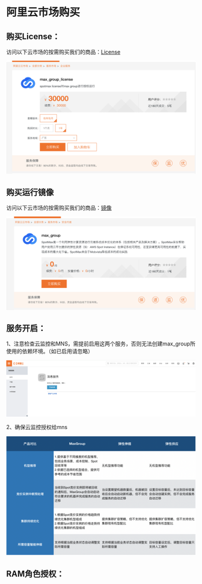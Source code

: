 # 阿里云市场购买

## 购买License：

访问以下云市场的按需购买我们的商品：[License](https://market.aliyun.com/products/56838014/cmgj00040678.html?#sku=yuncode3467800001)

![](../../../.gitbook/assets/image%20%28126%29.png)

## 购买运行镜像

访问以下云市场的按需购买我们的商品：[镜像](https://market.aliyun.com/products/52732002/cmjj00040459.html)

![](../../../.gitbook/assets/image%20%28125%29.png)

## 服务开启：

1、注意检查云监控和MNS，需提前启用这两个服务，否则无法创建max\_group所使用的依赖环境。（如已启用请忽略）

![](../../../.gitbook/assets/image%20%2826%29.png)

2、确保云监控授权给mns

![](../../../.gitbook/assets/image%20%2874%29.png)

## RAM角色授权：



